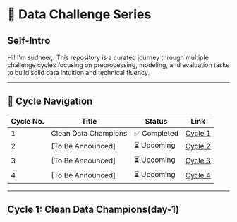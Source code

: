 # 🧠 Data Challenge Series

## Self-Intro
Hi! I'm sudheer,. This repository is a curated journey through multiple challenge cycles focusing on preprocessing, modeling, and evaluation tasks to build solid data intuition and technical fluency.

---

## 📘 Cycle Navigation

| Cycle No. | Title                  | Status      | Link     |
|-----------|------------------------|-------------|----------|
| 1         | Clean Data Champions   | ✅ Completed | [Cycle 1](#[cycle-1-clean-data-champions](https://github.com/Sudheer0831/sudheer/blob/main/Untitled1.ipynb)) |
| 2         | [To Be Announced]      | ⏳ Upcoming  | [Cycle 2](#) |
| 3         | [To Be Announced]      | ⏳ Upcoming  | [Cycle 3](#) |
| 4         | [To Be Announced]      | ⏳ Upcoming  | [Cycle 4](#) |

---

## Cycle 1: Clean Data Champions(day-1)

